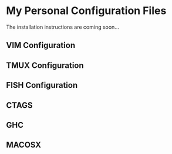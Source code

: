 # My Personal Configuration Files

The installation instructions are coming soon...

## VIM Configuration

## TMUX Configuration

## FISH Configuration

## CTAGS

## GHC

## MACOSX
